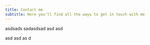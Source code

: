 ```yaml
---
title: Contact me
subtitle: Here you'll find all the ways to get in touch with me
---
```

asdsads
sadasdsad
asd
asd

asd
asd
as
d
